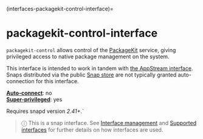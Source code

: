 (interfaces-packagekit-control-interface)=
# packagekit-control-interface

`packagekit-control` allows control of the [PackageKit](https://www.freedesktop.org/software/PackageKit/) service, giving privileged access to native package management on the system.

This interface is intended to work in tandem with [the AppStream interface](/interfaces/appstream-metadata-interface). Snaps distributed via the public [Snap store](https://snapcraft.io/store) are not typically granted auto-connection for this interface.

**[Auto-connect](/t/interface-management/6154#heading--auto-connections)**: no</br>
**[Super-privileged](/)**: yes</br>

Requires snapd version _2.41+_.`

> ⓘ  This is a snap interface. See [Interface management](/) and [Supported interfaces](/interfaces/index) for further details on how interfaces are used.

